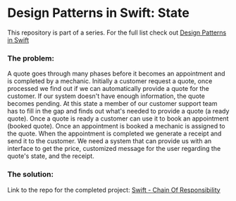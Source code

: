 <h1>Design Patterns in Swift: State</h1>
This repository is part of a series. For the full list check out <a href="https://shirazian.wordpress.com/2016/04/11/design-patterns-in-swift/">Design Patterns in Swift</a>
<h3>The problem:</h3>
A quote goes through many phases before it becomes an appointment and is completed by a mechanic. Initially a customer request a quote, once processed we find out if we can automatically provide a quote for the customer. If our system doesn't have enough information, the quote becomes pending. At this state a member of our customer support team has to fill in the gap and finds out what's needed to provide a quote (a ready quote). Once a quote is ready a customer can use it to book an appointment (booked quote). Once an appointment is booked a mechanic is assigned to the quote. When the appointment is completed we generate a receipt and send it to the customer. 
We need a system that can provide us with an interface to get the price, customized message for the user regarding the quote's state, and the receipt.
<h3>The solution:</h3>

Link to the repo for the completed project: <a href="https://github.com/kingreza/Swift-Chain-Of-Responsibility"> Swift - Chain Of Responsibility </a>
